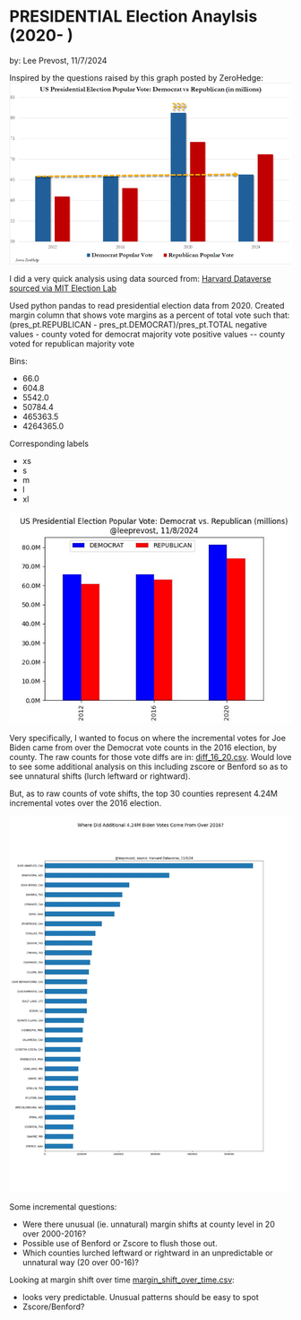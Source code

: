 # PRESIDENTIAL Election Anaylsis (2020-    )
by: Lee Prevost, 11/7/2024

Inspired by the questions raised by this graph posted by ZeroHedge:
![What Happend Here?](/zero_hedge.png)


I did a very quick analysis using data sourced from: [Harvard Dataverse sourced via MIT Election Lab](https://dataverse.harvard.edu/dataset.xhtml?persistentId=doi:10.7910/DVN/VOQCHQ)



Used python pandas to read presidential election data from 2020.   Created margin column that shows vote margins as a percent of total vote such that:
(pres_pt.REPUBLICAN - pres_pt.DEMOCRAT)/pres_pt.TOTAL
negative values - county voted for democrat majority vote
positive values -- county voted for republican majority vote


Bins:
- 66.0
- 604.8
- 5542.0
- 50784.4
- 465363.5
- 4264365.0

Corresponding labels
- xs
- s
- m
- l
- xl



![vote_distro](/us_pop_vote.jpg)

Very specifically, I wanted to focus on where the incremental votes for Joe Biden came from over the Democrat vote counts
in the 2016 election, by county.   The raw counts for those vote diffs are in: [diff_16_20.csv](/diff_16_20.csv).  Would 
love to see some additional analysis on this including zscore or Benford so as to see unnatural shifts (lurch leftward
or rightward).

But, as to raw counts of vote shifts, the top 30 counties represent 4.24M incremental votes over the 2016 election.

![Where Did Additional Biden Votes Come From Over 2016?](/inc_20_demo_votes.jpg)

Some incremental questions:
- Were there unusual (ie. unnatural) margin shifts at county level in 20 over 2000-2016?
- Possible use of Benford or Zscore to flush those out.
- Which counties lurched leftward or rightward in an unpredictable or unnatural way (20 over 00-16)?

Looking at margin shift over time [margin_shift_over_time.csv](/margin_shift_over_time.csv):
- looks very predictable.  Unusual patterns should be easy to spot
- Zscore/Benford?




